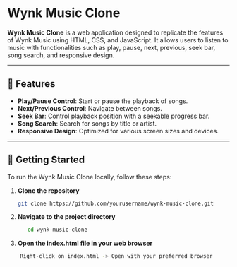 # Wynk Music Clone

**Wynk Music Clone** is a web application designed to replicate the features of Wynk Music using HTML, CSS, and JavaScript. It allows users to listen to music with functionalities such as play, pause, next, previous, seek bar, song search, and responsive design.

---

## 🎵 Features

- **Play/Pause Control**: Start or pause the playback of songs.
- **Next/Previous Control**: Navigate between songs.
- **Seek Bar**: Control playback position with a seekable progress bar.
- **Song Search**: Search for songs by title or artist.
- **Responsive Design**: Optimized for various screen sizes and devices.

---

## 🚀 Getting Started

To run the Wynk Music Clone locally, follow these steps:

1. **Clone the repository**

   ```bash
   git clone https://github.com/yourusername/wynk-music-clone.git
   
2. **Navigate to the project directory**


   ```bash
      cd wynk-music-clone

4. **Open the index.html file in your web browser**


  ```bash
      Right-click on index.html -> Open with your preferred browser
